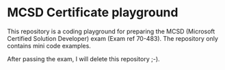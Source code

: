 # MCSD Certificate playground

This repository is a coding playground for preparing the MCSD (Microsoft Certified Solution Developer) exam (Exam ref 70-483). The repository only contains mini code examples.

After passing the exam, I will delete this repository ;-).
